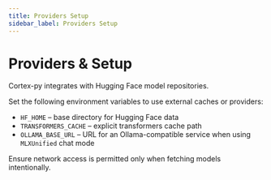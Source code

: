```yaml
---
title: Providers Setup
sidebar_label: Providers Setup
---
```


# Providers & Setup

Cortex-py integrates with Hugging Face model repositories.

Set the following environment variables to use external caches or providers:
- `HF_HOME` – base directory for Hugging Face data
- `TRANSFORMERS_CACHE` – explicit transformers cache path
- `OLLAMA_BASE_URL` – URL for an Ollama-compatible service when using `MLXUnified` chat mode

Ensure network access is permitted only when fetching models intentionally.
